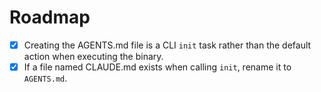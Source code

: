 # Roadmap

- [x] Creating the AGENTS.md file is a CLI `init` task rather than the default action when executing the binary.
- [x] If a file named CLAUDE.md exists when calling `init`, rename it to `AGENTS.md`.
